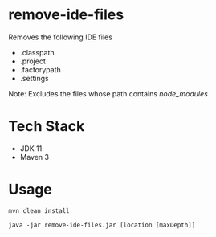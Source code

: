 # remove-ide-files
Removes the following IDE files
*   .classpath
*   .project
*   .factorypath
*   .settings

Note: Excludes the files whose path contains <i>node_modules</i>

# Tech Stack 
*   JDK 11
*   Maven 3

# Usage
<code>mvn clean install</code>

<code>java -jar remove-ide-files.jar [location [maxDepth]]<code>
